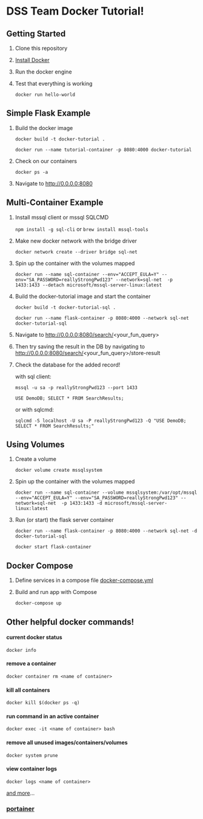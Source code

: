 # DSS Team Docker Tutorial!

## Getting Started
1. Clone this repository
 
2. [Install Docker](https://docs.docker.com/v17.12/docker-for-mac/install/)

3. Run the docker engine

4. Test that everything is working

    `docker run hello-world`
    
## Simple Flask Example

1. Build the docker image

    `docker build -t docker-tutorial .`

    `docker run --name tutorial-container -p 8080:4000 docker-tutorial`

2. Check on our containers

    `docker ps -a`
    
3. Navigate to http://0.0.0.0:8080


## Multi-Container Example
 
1. Install mssql client or mssql SQLCMD

    `npm install -g sql-cli` or `brew install mssql-tools`

2. Make new docker network with the bridge driver

    `docker network create --driver bridge sql-net`

3. Spin up the container with the volumes mapped

    `docker run --name sql-container --env="ACCEPT_EULA=Y" --env="SA_PASSWORD=reallyStrongPwd123" --network=sql-net  -p 1433:1433 --detach microsoft/mssql-server-linux:latest`
    
4. Build the docker-tutorial image and start the container

    `docker build -t docker-tutorial-sql .`
    
    `docker run --name flask-container -p 8080:4000 --network sql-net docker-tutorial-sql`

5. Navigate to http://0.0.0.0:8080/search/<your_fun_query>

6. Then try saving the result in the DB by navigating to http://0.0.0.0:8080/search/<your_fun_query>/store-result

7. Check the database for the added record!

    with sql client:

    `mssql -u sa -p reallyStrongPwd123 --port 1433`
    
    `USE DemoDB; SELECT * FROM SearchResults;`
    
    or with sqlcmd:
    
    `sqlcmd -S localhost -U sa -P reallyStrongPwd123 -Q "USE DemoDB; SELECT * FROM SearchResults;"`


## Using Volumes

1. Create a volume

    `docker volume create mssqlsystem`

2. Spin up the container with the volumes mapped

    `docker run --name sql-container --volume mssqlsystem:/var/opt/mssql --env="ACCEPT_EULA=Y" --env="SA_PASSWORD=reallyStrongPwd123" --network=sql-net  -p 1433:1433 -d microsoft/mssql-server-linux:latest`
    
3. Run (or start) the flask server container
    
    `docker run --name flask-container -p 8080:4000 --network sql-net -d docker-tutorial-sql`
    
    `docker start flask-container`
    
## Docker Compose

1. Define services in a compose file [docker-compose.yml](./sql_server_example/docker-compose.yml)

2. Build and run app with Compose

    `docker-compose up`

    
## Other helpful docker commands!

#### current docker status
`docker info`

#### remove a container
`docker container rm <name of container>`

#### kill all containers
`docker kill $(docker ps -q)`

#### run command in an active container
`docker exec -it <name of container> bash`

#### remove all unused images/containers/volumes
`docker system prune`

#### view container logs
`docker logs <name of container>`

[and more](https://docs.docker.com/engine/reference/commandline/docker/)...


### [portainer](https://www.portainer.io/)
